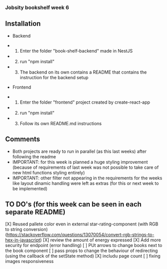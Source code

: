 ### Jobsity bookshelf week 6

## Installation
- Backend
- 1. Enter the folder "book-shelf-backend" made in NestJS
- 2. run "npm install"
- 3. The backend on its own contains a README that contains the instruction for the backend setup

- Frontend
- 1. Enter the folder "frontend" project created by create-react-app
- 2. run "npm install"
- 3. Follow its own README.md instructions

## Comments
- Both projects are ready to run in parallel (as this last weeks) after following the readme
- IMPORTANT: for this week is planned a huge styling improvement (because of requirements of last week was not possible to take care of new html functions styling entirely)
- IMPORTANT: other filter not appearing in the requirements for the weeks like layout dinamic handling were left as extras (for this or next week to be implemented)

## TO DO's (for this week can be seen in each separate README)
[X] Reused pallete color even in external star-rating-component (with RGB to string conversion) (https://stackoverflow.com/questions/13070054/convert-rgb-strings-to-hex-in-javascript)
[X] review the amount of energy expressed
[X] Add more security for endpoint (error handling)
[ ] PUt arrows to change books next to the book component
[ ] pass props to change the behaviour of redirecting (using the callback of the setState method)
[X] includu page count
[ ] fixing images responsiveness